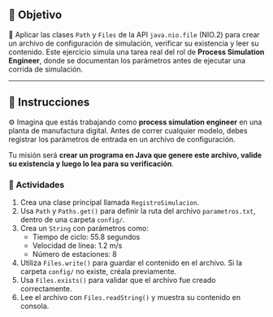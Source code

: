 ## 🎯 Objetivo

🧠 Aplicar las clases `Path` y `Files` de la API `java.nio.file` (NIO.2) para crear un archivo de configuración de simulación, verificar su existencia y leer su contenido. Este ejercicio simula una tarea real del rol de **Process Simulation Engineer**, donde se documentan los parámetros antes de ejecutar una corrida de simulación.

---

## 📝 Instrucciones

⚙️ Imagina que estás trabajando como **process simulation engineer** en una planta de manufactura digital. Antes de correr cualquier modelo, debes registrar los parámetros de entrada en un archivo de configuración.

Tu misión será **crear un programa en Java que genere este archivo, valide su existencia y luego lo lea para su verificación**.

### 🧩 Actividades

1. Crea una clase principal llamada `RegistroSimulacion`.
2. Usa `Path` y `Paths.get()` para definir la ruta del archivo `parametros.txt`, dentro de una carpeta `config/`.
3. Crea un `String` con parámetros como:
   - Tiempo de ciclo: 55.8 segundos
   - Velocidad de línea: 1.2 m/s
   - Número de estaciones: 8
4. Utiliza `Files.write()` para guardar el contenido en el archivo. Si la carpeta `config/` no existe, créala previamente.
5. Usa `Files.exists()` para validar que el archivo fue creado correctamente.
6. Lee el archivo con `Files.readString()` y muestra su contenido en consola.
